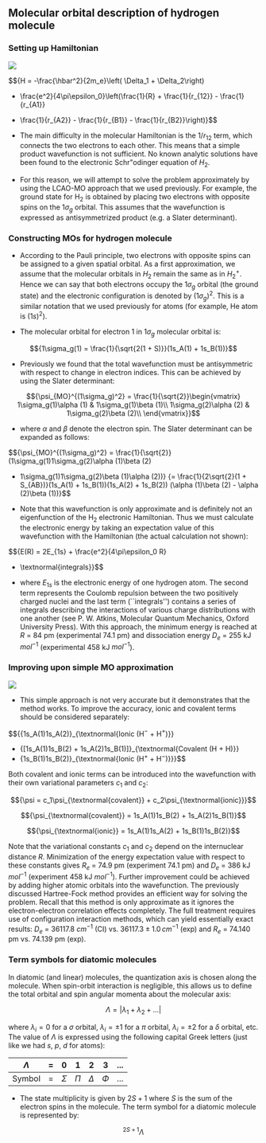 ## Molecular orbital description of hydrogen molecule


### Setting up Hamiltonian 

![](images/H2mol-fig1.png)




$${H = -\frac{\hbar^2}{2m_e}\left( \Delta_1 + \Delta_2\right)
+ \frac{e^2}{4\pi\epsilon_0}\left(\frac{1}{R} + \frac{1}{r_{12}} - \frac{1}{r_{A1}} 
- \frac{1}{r_{A2}} - \frac{1}{r_{B1}} - \frac{1}{r_{B2}}\right)}$$


- The main difficulty in the molecular Hamiltonian is the $1/r_{12}$
term, which connects the two electrons to each other. This means that a simple  product wavefunction is not sufficient. No known analytic solutions have been  found to the electronic Schr\"odinger equation of $H_2$. 
- For this reason, we will attempt to solve the problem approximately by using the LCAO-MO approach that we  used previously. For example, the ground state for H$_2$ is obtained by placing  two electrons with opposite spins on the $1\sigma_g$ orbital. This assumes that
the wavefunction is expressed as antisymmetrized product (e.g. a Slater determinant).

### Constructing MOs for hydrogen molecule

- According to the Pauli principle, two electrons with opposite spins can be assigned to a given spatial orbital. As a first approximation, we assume that the molecular orbitals in $H_2$ remain the same as in $H_2^+$. Hence we can say that both electrons occupy the $1\sigma_g$ orbital (the ground state) and the electronic configuration is denoted by ($1\sigma_g$)$^2$. This is a similar notation  that we used previously for atoms (for example, He atom is ($1s$)$^2$).


- The molecular orbital for electron 1 in $1\sigma_g$ molecular orbital is:

$${1\sigma_g(1) = \frac{1}{\sqrt{2(1 + S)}}(1s_A(1) + 1s_B(1))}$$


- Previously we found that the total wavefunction must be antisymmetric with respect to change in electron indices. This can be achieved by using the  Slater determinant:

$${\psi_{MO}^{(1\sigma_g)^2} = \frac{1}{\sqrt{2}}\begin{vmatrix}
1\sigma_g(1)\alpha (1) & 1\sigma_g(1)\beta (1)\\
1\sigma_g(2)\alpha (2) & 1\sigma_g(2)\beta (2)\\
\end{vmatrix}}$$

- where $\alpha$ and $\beta$ denote the electron spin. The Slater determinant can be expanded as follows:

$${\psi_{MO}^{(1\sigma_g)^2} = \frac{1}{\sqrt{2}} 
 (1\sigma_g(1)1\sigma_g(2)\alpha (1)\beta (2) 
- 1\sigma_g(1)1\sigma_g(2)\beta (1)\alpha (2))}
{= \frac{1}{2\sqrt{2}(1 + S_{AB})}(1s_A(1) + 1s_B(1))(1s_A(2) + 1s_B(2))
(\alpha (1)\beta (2) - \alpha (2)\beta (1))}$$

- Note that this wavefunction is only approximate and is definitely not an  eigenfunction of the H$_2$ electronic Hamiltonian. Thus we must calculate the  electronic energy by taking an expectation value of this wavefunction with the Hamiltonian (the actual calculation not shown):

$${E(R) = 2E_{1s} + \frac{e^2}{4\pi\epsilon_0 R} 
- \textnormal{integrals}}$$


- where $E_{1s}$ is the electronic energy of one hydrogen atom. The second term  represents the Coulomb repulsion between the two positively charged nuclei and the last term (``integrals'') contains a series of integrals describing the  interactions of various charge distributions with one another (see P. W.  Atkins, Molecular Quantum Mechanics, Oxford University Press). With this approach, the minimum energy is reached at $R$ = 84 pm (experimental 74.1 pm)
and dissociation energy $D_e$ = 255 kJ $mol^{-1}$ (experimental 458 kJ 
$mol^{-1}$).

### Improving upon simple MO approximation

![](images/H2mol-fig2.png)

- This simple approach is not very accurate but it demonstrates that the method  works. To improve the accuracy, ionic and covalent terms should be considered
separately:

$${{1s_A(1)1s_A(2)}_{\textnormal{Ionic (H$^-$ + H$^+$)}}
+ {[1s_A(1)1s_B(2) + 1s_A(2)1s_B(1)]}_{\textnormal{Covalent (H + H)}}
+ {1s_B(1)1s_B(2)}_{\textnormal{Ionic (H$^+$ + H$^-$)}}}$$

Both covalent and ionic terms can be introduced into the wavefunction with their 
own variational parameters $c_1$ and $c_2$:

$${\psi = c_1\psi_{\textnormal{covalent}} + c_2\psi_{\textnormal{ionic}}}$$

$${\psi_{\textnormal{covalent}} = 1s_A(1)1s_B(2) + 1s_A(2)1s_B(1)}$$

$${\psi_{\textnormal{ionic}} = 1s_A(1)1s_A(2) + 1s_B(1)1s_B(2)}$$


Note that the variational constants $c_1$ and $c_2$ depend on the 
internuclear distance $R$. Minimization of the energy expectation value with 
respect to these constants gives $R_e$ = 74.9 pm (experiment 74.1 pm) and $D_e$
= 386 kJ $mol^{-1}$ (experiment 458 kJ $mol^{-1}$). Further improvement could 
be achieved by adding higher atomic orbitals into the wavefunction. The 
previously discussed Hartree-Fock method provides an efficient way for
solving the problem. Recall that this method is only approximate as it ignores 
the electron-electron correlation effects completely. The full treatment 
requires use of configuration interaction methods, which can yield essentially 
exact results: $D_e$ = 36117.8 $cm^{-1}$ (CI) vs. $36117.3\pm1.0\, cm^{-1}$ 
(exp) and $R_e$ = 74.140 pm vs. 74.139 pm (exp).

### Term symbols for diatomic molecules

In diatomic (and linear) molecules, the quantization axis is chosen along the 
molecule. When spin-orbit interaction is negligible, this allows us to define 
the total orbital and spin angular momenta about the molecular axis:

$${\Lambda = \left|\lambda_1 + \lambda_2 + ...\right|}$$

where $\lambda_i = 0$ for a $\sigma$ orbital, $\lambda_i = \pm 1$ for a $\pi$ orbital, 
$\lambda_i = \pm 2$ for a $\delta$ orbital, etc. The value of $\Lambda$ is
expressed using the following capital Greek letters (just like we had $s$, $p$, $d$ for 
atoms):

| $\Lambda$ | = | 0        | 1     | 2        | 3      | ... |
|-----------|---|----------|-------|----------|--------|-----|
| Symbol    | = | $\Sigma$ | $\Pi$ | $\Delta$ | $\Phi$ | ... |


- The state multiplicity is given by $2S + 1$ where $S$ is the sum of the electron spins in the molecule. The term symbol for a diatomic molecule is represented by:

$${^{2S+1}\Lambda}$$

